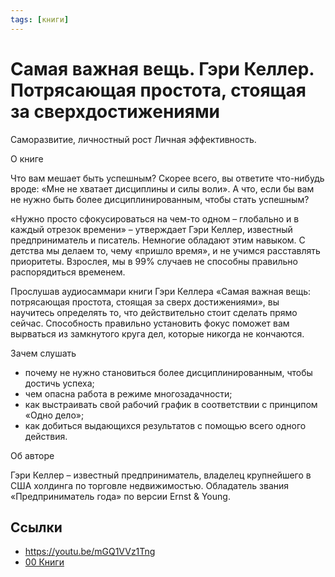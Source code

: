 ```yaml
---
tags: [книги]
---
```

# Самая важная вещь. Гэри Келлер. Потрясающая простота, стоящая за сверхдостижениями

Саморазвитие, личностный рост Личная эффективность.

О книге

Что вам мешает быть успешным? Скорее всего, вы ответите что-нибудь вроде: «Мне не хватает дисциплины и силы воли». А что, если бы вам не нужно быть более дисциплинированным, чтобы стать успешным?

«Нужно просто сфокусироваться на чем-то одном – глобально и в каждый отрезок времени» – утверждает Гэри Келлер, известный предприниматель и писатель. Немногие обладают этим навыком. С детства мы делаем то, чему «пришло время», и не учимся расставлять приоритеты. Взрослея, мы в 99% случаев не способны правильно распорядиться временем.

Прослушав аудиосаммари книги Гэри Келлера «Самая важная вещь: потрясающая простота, стоящая за сверх достижениями», вы научитесь определять то, что действительно стоит сделать прямо сейчас. Способность правильно установить фокус поможет вам вырваться из замкнутого круга дел, которые никогда не кончаются.

Зачем слушать
- почему не нужно становиться более дисциплинированным, чтобы достичь успеха;
- чем опасна работа в режиме многозадачности;
- как выстраивать свой рабочий график в соответствии с принципом «Одно дело»;
- как добиться выдающихся результатов с помощью всего одного действия.

Об авторе

Гэри Келлер – известный предприниматель, владелец крупнейшего в США холдинга по торговле недвижимостью. Обладатель звания «Предприниматель года» по версии Ernst & Young.

## Ссылки

* https://youtu.be/mGQ1VVz1Tng
* [00 Книги](00%20%D0%9A%D0%BD%D0%B8%D0%B3%D0%B8.md)